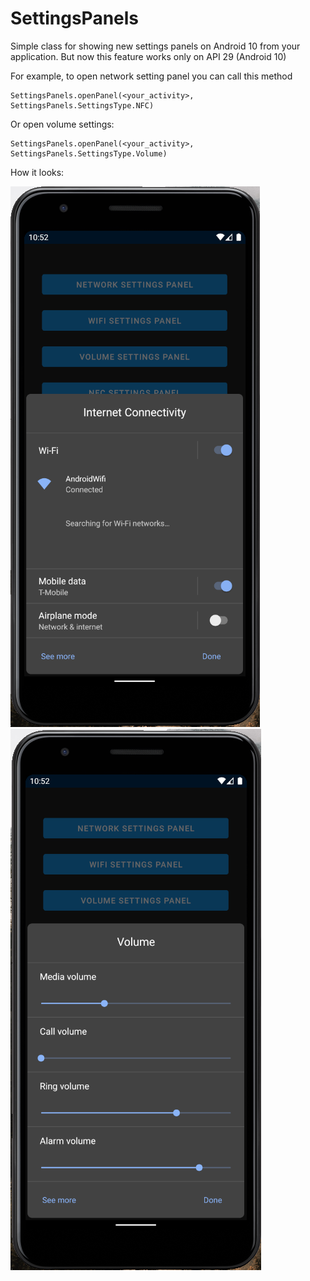 # SettingsPanels

Simple class for showing new settings panels on Android 10 from your application. But now this feature works only on API 29 (Android 10)

For example, to open network setting panel you can call this method
```
SettingsPanels.openPanel(<your_activity>, SettingsPanels.SettingsType.NFC)
```
Or open volume settings:
```
SettingsPanels.openPanel(<your_activity>, SettingsPanels.SettingsType.Volume)
```

How it looks:

![screenshoot](https://github.com/GreyLabsDev/SettingsPanels/blob/master/scr_one.png)
![screenshoot](https://github.com/GreyLabsDev/SettingsPanels/blob/master/scr_two.png)
